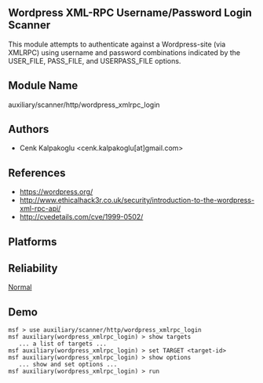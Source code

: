 ## Wordpress XML-RPC Username/Password Login Scanner

This module attempts to authenticate against a 
Wordpress-site (via XMLRPC) using username and password 
combinations indicated by the USER_FILE, PASS_FILE, and 
USERPASS_FILE options.


## Module Name
auxiliary/scanner/http/wordpress_xmlrpc_login

## Authors
* Cenk Kalpakoglu <cenk.kalpakoglu[at]gmail.com>


## References
* https://wordpress.org/
* http://www.ethicalhack3r.co.uk/security/introduction-to-the-wordpress-xml-rpc-api/
* http://cvedetails.com/cve/1999-0502/




## Platforms


## Reliability
[Normal](https://github.com/rapid7/metasploit-framework/wiki/Exploit-Ranking)

## Demo

```
msf > use auxiliary/scanner/http/wordpress_xmlrpc_login
msf auxiliary(wordpress_xmlrpc_login) > show targets
   ... a list of targets ...
msf auxiliary(wordpress_xmlrpc_login) > set TARGET <target-id>
msf auxiliary(wordpress_xmlrpc_login) > show options
   ... show and set options ...
msf auxiliary(wordpress_xmlrpc_login) > run
```
    
    